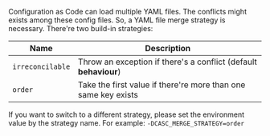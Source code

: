 Configuration as Code can load multiple YAML files. The conflicts might exists among these config files.
So, a YAML file merge strategy is necessary. There're two build-in strategies:

| Name | Description |
|---|---|
| `irreconcilable` | Throw an exception if there's a conflict (default **behaviour**) |
| `order` | Take the first value if there're more than one same key exists |

If you want to switch to a different strategy, please set the environment value by the strategy name. 
For example: `-DCASC_MERGE_STRATEGY=order`
